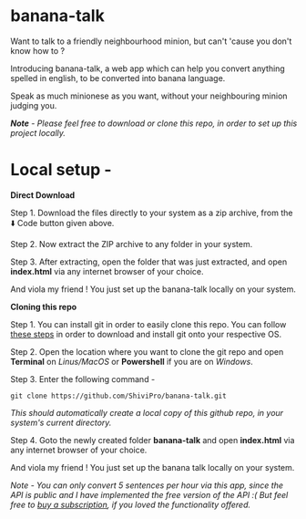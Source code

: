 # banana-talk

Want to talk to a friendly neighbourhood minion, but can't 'cause you don't know how to ?

Introducing banana-talk, a web app which can help you convert anything spelled in english, to be converted into banana language.

Speak as much minionese as you want, without your neighbouring minion judging you.

**_Note_** - _Please feel free to download or clone this repo, in order to set up this project locally._

# Local setup -

**Direct Download**

Step 1. Download the files directly to your system as a zip archive, from the ⬇️ Code button given above.

Step 2. Now extract the ZIP archive to any folder in your system.

Step 3. After extracting, open the folder that was just extracted, and open **index.html** via any internet browser of your choice.

And viola my friend ! You just set up the banana-talk locally on your system.

**Cloning this repo**

Step 1. You can install git in order to easily clone this repo. You can follow [these steps](https://git-scm.com/downloads) in order to download and install git onto your respective OS.

Step 2. Open the location where you want to clone the git repo and open **Terminal** on _Linus/MacOS_ or **Powershell** if you are on _Windows_.

Step 3. Enter the following command -

```
git clone https://github.com/ShiviPro/banana-talk.git
```

_This should automatically create a local copy of this github repo, in your system's current directory._

Step 4. Goto the newly created folder **banana-talk** and open **index.html** via any internet browser of your choice.

And viola my friend ! You just set up the banana talk locally on your system.

_Note - You can only convert 5 sentences per hour via this app, since the API is public and I have implemented the free version of the API :( But feel free to [buy a subscription](https://funtranslations.com/api/#minion), if you loved the functionality offered._
